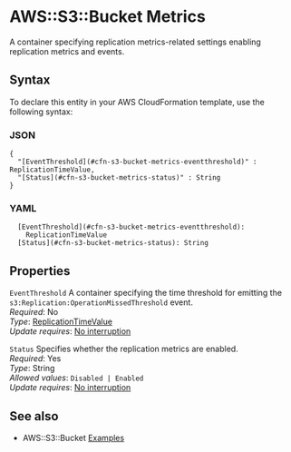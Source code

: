 # AWS::S3::Bucket Metrics<a name="aws-properties-s3-bucket-metrics"></a>

 A container specifying replication metrics\-related settings enabling replication metrics and events\.

## Syntax<a name="aws-properties-s3-bucket-metrics-syntax"></a>

To declare this entity in your AWS CloudFormation template, use the following syntax:

### JSON<a name="aws-properties-s3-bucket-metrics-syntax.json"></a>

```
{
  "[EventThreshold](#cfn-s3-bucket-metrics-eventthreshold)" : ReplicationTimeValue,
  "[Status](#cfn-s3-bucket-metrics-status)" : String
}
```

### YAML<a name="aws-properties-s3-bucket-metrics-syntax.yaml"></a>

```
  [EventThreshold](#cfn-s3-bucket-metrics-eventthreshold): 
    ReplicationTimeValue
  [Status](#cfn-s3-bucket-metrics-status): String
```

## Properties<a name="aws-properties-s3-bucket-metrics-properties"></a>

`EventThreshold`  <a name="cfn-s3-bucket-metrics-eventthreshold"></a>
 A container specifying the time threshold for emitting the `s3:Replication:OperationMissedThreshold` event\.   
*Required*: No  
*Type*: [ReplicationTimeValue](aws-properties-s3-bucket-replicationtimevalue.md)  
*Update requires*: [No interruption](https://docs.aws.amazon.com/AWSCloudFormation/latest/UserGuide/using-cfn-updating-stacks-update-behaviors.html#update-no-interrupt)

`Status`  <a name="cfn-s3-bucket-metrics-status"></a>
 Specifies whether the replication metrics are enabled\.   
*Required*: Yes  
*Type*: String  
*Allowed values*: `Disabled | Enabled`  
*Update requires*: [No interruption](https://docs.aws.amazon.com/AWSCloudFormation/latest/UserGuide/using-cfn-updating-stacks-update-behaviors.html#update-no-interrupt)

## See also<a name="aws-properties-s3-bucket-metrics--seealso"></a>
+ AWS::S3::Bucket [Examples](https://docs.aws.amazon.com/AWSCloudFormation/latest/UserGuide/aws-properties-s3-bucket.html#aws-properties-s3-bucket--examples)